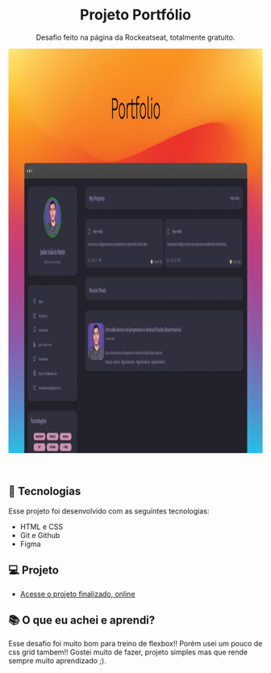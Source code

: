 <h1 align="center"> Projeto Portfólio </h1>

<p align="center">
Desafio feito na página da Rockeatseat, totalmente gratuito.<br/>
</p>

<p align="center">
  <img alt="imagem do protótipo" src="images/img-potfolio.jpg" height="800px">
</p>

<br>

## 🚀 Tecnologias

Esse projeto foi desenvolvido com as seguintes tecnologias:

- HTML e CSS
- Git e Github
- Figma

## 💻 Projeto

- [Acesse o projeto finalizado, online](https://devmiguez.github.io/desafio-portfolio)

## 📚 O que eu achei e aprendi?

<p>Esse desafio foi muito bom para treino de flexbox!! Porém usei um pouco de css grid tambem!! Gostei muito de fazer, projeto simples mas que rende sempre muito aprendizado ;).</p>
 
